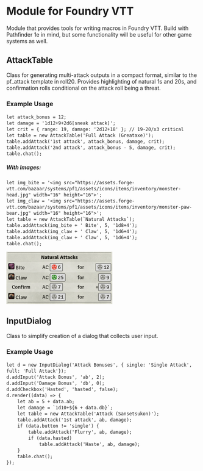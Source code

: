 # Module for Foundry VTT

Module that provides tools for writing macros in Foundry VTT.
Build with Pathfinder 1e in mind, but some functionality will be useful for other game systems as well.

## AttackTable

Class for generating multi-attack outputs in a compact format, similar to the pf_attack template in roll20.
Provides highlighting of natural 1s and 20s, and confirmation rolls conditional on the attack roll being a threat.

### Example Usage

    let attack_bonus = 12;
    let damage = '1d12+9+2d6[sneak attack]';
    let crit = { range: 19, damage: '2d12+18' }; // 19-20/x3 critical
    let table = new AttackTable('Full Attack (Greataxe)');
    table.addAttack('1st attack', attack_bonus, damage, crit);
    table.addAttack('2nd attack', attack_bonus - 5, damage, crit);
    table.chat();

##### With Images:

    let img_bite = '<img src="https://assets.forge-vtt.com/bazaar/systems/pf1/assets/icons/items/inventory/monster-head.jpg" width="16" height="16">';
    let img_claw = '<img src="https://assets.forge-vtt.com/bazaar/systems/pf1/assets/icons/items/inventory/monster-paw-bear.jpg" width="16" height="16">';
    let table = new AttackTable(`Natural Attacks`);
    table.addAttack(img_bite + ' Bite', 5, '1d8+4');
    table.addAttack(img_claw + ' Claw', 5, '1d6+4');
    table.addAttack(img_claw + ' Claw', 5, '1d6+4');
    table.chat();

<img src="./img/natural_attacks.png">

## InputDialog

Class to simplify creation of a dialog that collects user input.

### Example Usage

    let d = new InputDialog('Attack Bonuses', { single: 'Single Attack', full: 'Full Attack'});
    d.addInput('Attack Bonus', 'ab', 2);
    d.addInput('Damage Bonus', 'db', 0);
    d.addCheckbox('Hasted', 'hasted', false);
    d.render((data) => {
        let ab = 5 + data.ab;
        let damage = `1d10+${6 + data.db}`;
        let table = new AttackTable('Attack (Sansetsukon)');
        table.addAttack('1st attack', ab, damage);
        if (data.button != 'single') {
            table.addAttack('Flurry', ab, damage);
            if (data.hasted)
                table.addAttack('Haste', ab, damage);
        }
        table.chat();
    });
